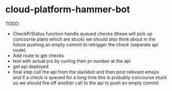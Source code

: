 # cloud-platform-hammer-bot

TODO: 

- CheckPrStatus function handle queued checks (these will pick up concourse plans which are stuck) we should also think about in the future pushing an empty commit to retrigger the check (separate api route)
- Add route to get checks
- test with actual prs by curling their pr number at the api
- get api deployed
- final step call the api from the slackbot and then post relevant emojis and if a check is queued for a long time this is probably concourse stuck so we should fire off another call to the api to push an empty commit
